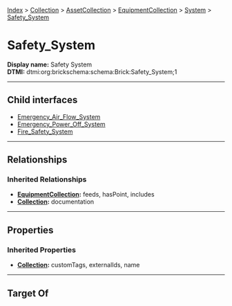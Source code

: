 [Index](../../../../../Index.md) > [Collection](../../../../Collection.md) > [AssetCollection](../../../AssetCollection.md) > [EquipmentCollection](../../EquipmentCollection.md) > [System](../System.md) > [Safety_System](#)
# Safety_System

**Display name:** Safety System<br />
**DTMI:** dtmi:org:brickschema:schema:Brick:Safety_System;1

---

## Child interfaces
* [Emergency_Air_Flow_System](Emergency_Air_Flow_System.md)
* [Emergency_Power_Off_System](Emergency_Power_Off_System.md)
* [Fire_Safety_System](Fire_Safety_System.md)

---

## Relationships
### Inherited Relationships
* **[EquipmentCollection](../../EquipmentCollection.md):** feeds, hasPoint, includes
* **[Collection](../../../../Collection.md):** documentation

---

## Properties
### Inherited Properties
* **[Collection](../../../../Collection.md):** customTags, externalIds, name

---

## Target Of
